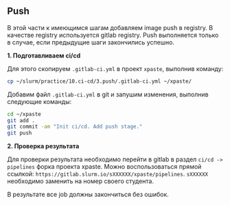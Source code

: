 ## Push

В этой части к имеющимся шагам добавляем image push в registry. В качестве registry используется gitlab registry. Push выполняется только в случае, если предыдущие шаги закончились успешно.

**1. Подготавливаем ci/cd**

Для этого скопируем `.gitlab-ci.yml` в проект `xpaste`, выполнив команду:

```bash
cp ~/slurm/practice/10.ci-cd/3.push/.gitlab-ci.yml ~/xpaste/
```
Добавим файл `.gitlab-ci.yml` в git и запушим изменения, выполнив следующие команды:

```bash
cd ~/xpaste
git add .
git commit -am "Init ci/cd. Add push stage."
git push
```

**2. Проверка результата**

Для проверки результата необходимо перейти в gitlab в раздел `ci/cd -> pipelines` форка проекта xpaste. 
Можно воспользоваться прямой ссылкой: `https://gitlab.slurm.io/sXXXXXX/xpaste/pipelines`. `sXXXXXX` необходимо заменить на номер своего студента.

В результате все job должны закончиться без ошибок.

